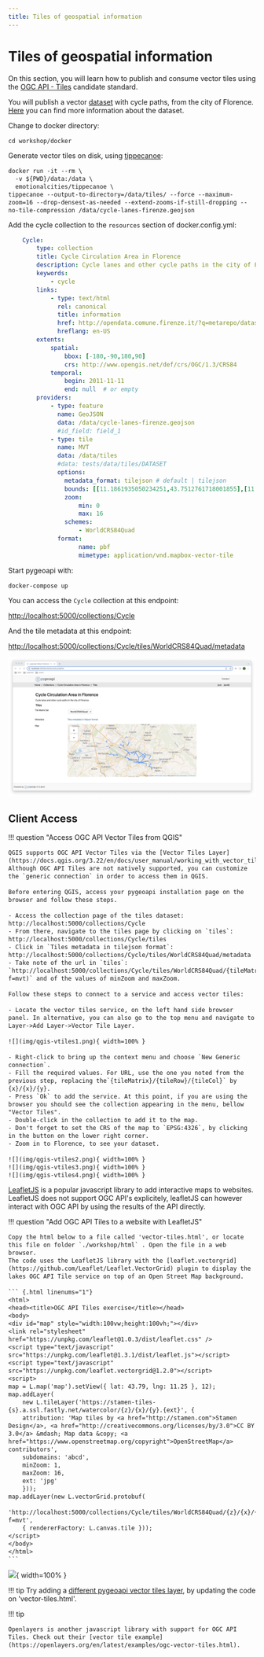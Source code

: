 ```yaml
---
title: Tiles of geospatial information
---
```


# Tiles of geospatial information

On  this section, you will learn how to publish and consume vector tiles using the [OGC API - Tiles](https://github.com/opengeospatial/ogcapi-tiles) candidate standard.

You will publish a vector [dataset](.../../../docker/data/cycle-lanes-firenze.geojson) with cycle paths, from the city of Florence. [Here](.../../../docker/data/cycle-lanes-firenze.qmd) you can find more information about the dataset.

Change to docker directory:

```
cd workshop/docker
```

Generate vector tiles on disk, using [tippecanoe](https://github.com/mapbox/tippecanoe):

```
docker run -it --rm \
  -v ${PWD}/data:/data \
  emotionalcities/tippecanoe \
tippecanoe --output-to-directory=/data/tiles/ --force --maximum-zoom=16 --drop-densest-as-needed --extend-zooms-if-still-dropping --no-tile-compression /data/cycle-lanes-firenze.geojson
```

Add the cycle collection to the ```resources``` section of docker.config.yml:

``` {.yaml linenums="1"}
    Cycle:
        type: collection
        title: Cycle Circulation Area in Florence 
        description: Cycle lanes and other cycle paths in the city of Florence.
        keywords:
            - cycle
        links:
            - type: text/html
              rel: canonical
              title: information
              href: http://opendata.comune.firenze.it/?q=metarepo/datasetinfo&id=52d8d3ab-eae5-400e-8561-d974f8612de0
              hreflang: en-US
        extents:
            spatial:
                bbox: [-180,-90,180,90]
                crs: http://www.opengis.net/def/crs/OGC/1.3/CRS84
            temporal:
                begin: 2011-11-11
                end: null  # or empty
        providers:
            - type: feature
              name: GeoJSON
              data: /data/cycle-lanes-firenze.geojson
              #id_field: field_1
            - type: tile
              name: MVT
              data: /data/tiles
              #data: tests/data/tiles/DATASET
              options:
                metadata_format: tilejson # default | tilejson
                bounds: [[11.1861935050234251,43.7512761718001855],[11.3125196304517655,43.8129406631082645]]
                zoom:
                    min: 0
                    max: 16
                schemes:
                    - WorldCRS84Quad
              format:
                    name: pbf
                    mimetype: application/vnd.mapbox-vector-tile
```

Start pygeoapi with:
```
docker-compose up
```

You can access the ```Cycle``` collection at this endpoint:

[http://localhost:5000/collections/Cycle](http://localhost:5000/collections/Cycle
)

And the tile metadata at this endpoint:

[http://localhost:5000/collections/Cycle/tiles/WorldCRS84Quad/metadata](http://localhost:5000/collections/Cycle/tiles/WorldCRS84Quad/metadata)

![TileSet](img/vtiles.png)

## Client Access

!!! question "Access OGC API Vector Tiles from QGIS"

    QGIS supports OGC API Vector Tiles via the [Vector Tiles Layer](https://docs.qgis.org/3.22/en/docs/user_manual/working_with_vector_tiles/vector_tiles_properties.html). Although OGC API Tiles are not natively supported, you can customize the `generic connection` in order to access them in QGIS.

    Before entering QGIS, access your pygeoapi installation page on the browser and follow these steps.

    - Access the collection page of the tiles dataset: http://localhost:5000/collections/Cycle
    - From there, navigate to the tiles page by clicking on `tiles`: http://localhost:5000/collections/Cycle/tiles
    - Click in `Tiles metadata in tilejson format`: http://localhost:5000/collections/Cycle/tiles/WorldCRS84Quad/metadata
    - Take note of the url in `tiles`: `http://localhost:5000/collections/Cycle/tiles/WorldCRS84Quad/{tileMatrix}/{tileRow}/{tileCol}?f=mvt)` and of the values of minZoom and maxZoom.

    Follow these steps to connect to a service and access vector tiles:

    - Locate the vector tiles service, on the left hand side browser panel. In alternative, you can also go to the top menu and navigate to Layer->Add Layer->Vector Tile Layer.

    ![](img/qgis-vtiles1.png){ width=100% }

    - Right-click to bring up the context menu and choose `New Generic connection`.  
    - Fill the required values. For URL, use the one you noted from the previous step, replacing the`{tileMatrix}/{tileRow}/{tileCol}` by {x}/{x}/{y}. 
    - Press `Ok` to add the service. At this point, if you are using the browser you should see the collection appearing in the menu, bellow "Vector Tiles".
    - Double-click in the collection to add it to the map. 
    - Don't forget to set the CRS of the map to `EPSG:4326`, by clicking in the button on the lower right corner. 
    - Zoom in to Florence, to see your dataset.

    ![](img/qgis-vtiles2.png){ width=100% }
    ![](img/qgis-vtiles3.png){ width=100% }
    ![](img/qgis-vtiles4.png){ width=100% }

[LeafletJS](https://leafletjs.com) is a popular javascript library to add interactive maps to websites. LeafletJS does not support OGC API's explicitely, leafletJS can however interact with OGC API by using the results of the API directly.

!!! question "Add OGC API Tiles to a website with LeafletJS"

    Copy the html below to a file called 'vector-tiles.html', or locate this file on folder `./workshop/html` . Open the file in a web browser.
    The code uses the LeafletJS library with the [leaflet.vectorgrid](https://github.com/Leaflet/Leaflet.VectorGrid) plugin to display the lakes OGC API Tile service on top of an Open Street Map background.

    ``` {.html linenums="1"}
    <html>
    <head><title>OGC API Tiles exercise</title></head>
    <body>
    <div id="map" style="width:100vw;height:100vh;"></div>
    <link rel="stylesheet" href="https://unpkg.com/leaflet@1.0.3/dist/leaflet.css" />
    <script type="text/javascript" src="https://unpkg.com/leaflet@1.3.1/dist/leaflet.js"></script>
    <script type="text/javascript" src="https://unpkg.com/leaflet.vectorgrid@1.2.0"></script>
    <script>
    map = L.map('map').setView({ lat: 43.79, lng: 11.25 }, 12);
    map.addLayer(
        new L.tileLayer('https://stamen-tiles-{s}.a.ssl.fastly.net/watercolor/{z}/{x}/{y}.{ext}', {
        attribution: 'Map tiles by <a href="http://stamen.com">Stamen Design</a>, <a href="http://creativecommons.org/licenses/by/3.0">CC BY 3.0</a> &mdash; Map data &copy; <a href="https://www.openstreetmap.org/copyright">OpenStreetMap</a> contributors',
        subdomains: 'abcd',
        minZoom: 1,
        maxZoom: 16,
        ext: 'jpg'
        }));
    map.addLayer(new L.vectorGrid.protobuf(
        'http://localhost:5000/collections/Cycle/tiles/WorldCRS84Quad/{z}/{x}/{y}?f=mvt', 
        { rendererFactory: L.canvas.tile }));
    </script>
    </body>
    </html>
    ```

   ![](img/leaflet.png){ width=100% }

!!! tip 
    Try adding a [different pygeoapi vector tiles layer](https://demo.pygeoapi.io/master/collections/lakes/tiles/WorldCRS84Quad/metadata), by updating the code on 'vector-tiles.html'.

!!! tip 

    Openlayers is another javascript library with support for OGC API Tiles. Check out their [vector tile example](https://openlayers.org/en/latest/examples/ogc-vector-tiles.html).
